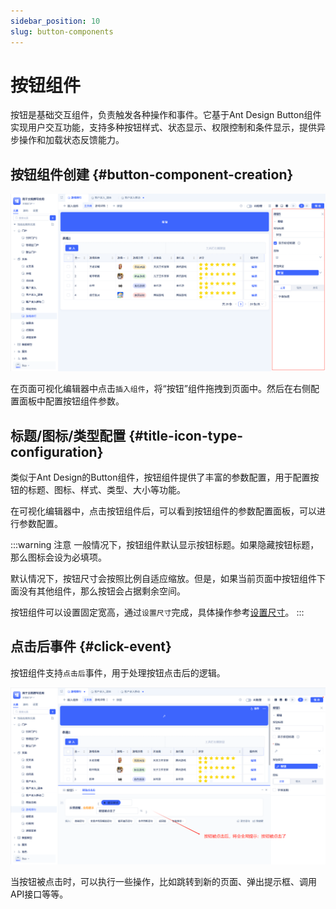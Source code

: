 ```yaml
---
sidebar_position: 10
slug: button-components
---
```


# 按钮组件
按钮是基础交互组件，负责触发各种操作和事件。它基于Ant Design Button组件实现用户交互功能，支持多种按钮样式、状态显示、权限控制和条件显示，提供异步操作和加载状态反馈能力。

## 按钮组件创建 {#button-component-creation}
![按钮组件创建](./img/10/button_2025-08-29_14-52-51.png)

在页面可视化编辑器中点击`插入组件`，将“按钮”组件拖拽到页面中。然后在右侧配置面板中配置按钮组件参数。

## 标题/图标/类型配置 {#title-icon-type-configuration}
类似于Ant Design的Button组件，按钮组件提供了丰富的参数配置，用于配置按钮的标题、图标、样式、类型、大小等功能。

在可视化编辑器中，点击按钮组件后，可以看到按钮组件的参数配置面板，可以进行参数配置。

:::warning 注意
一般情况下，按钮组件默认显示按钮标题。如果隐藏按钮标题，那么图标会设为必填项。

默认情况下，按钮尺寸会按照比例自适应缩放。但是，如果当前页面中按钮组件下面没有其他组件，那么按钮会占据剩余空间。

按钮组件可以设置固定宽高，通过`设置尺寸`完成，具体操作参考[设置尺寸](../portal-and-page-development/component-based-page-development#custom-size-or-adaptive)。
:::

## 点击后事件 {#click-event}
按钮组件支持`点击后`事件，用于处理按钮点击后的逻辑。

![按钮组件事件](./img/10/button_2025-08-29_15-26-26.png)

当按钮被点击时，可以执行一些操作，比如跳转到新的页面、弹出提示框、调用API接口等等。

